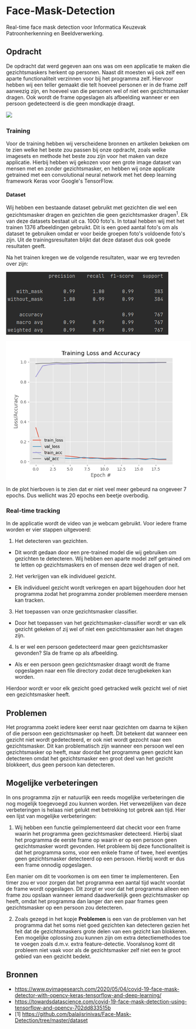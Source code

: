 # Face-Mask-Detection

Real-time face mask detection voor Informatica Keuzevak Patroonherkenning en Beeldverwerking.

## Opdracht

De opdracht dat werd gegeven aan ons was om een applicatie te maken die gezichtsmaskers herkent op personen. Naast dit moesten wij ook zelf een aparte functionaliteit verzinnen voor bij het programma zelf. Hiervoor hebben wij een teller gemaakt die telt hoeveel personen er in de frame zelf aanwezig zijn, en hoeveel van die personen wel of niet een gezichtsmasker dragen. Ook wordt de frame opgeslagen als afbeelding wanneer er een persoon gedetecteerd is die geen mondkapje draagt.

![](demo.gif)

### Training

Voor de training hebben wij verscheidene bronnen en artikelen bekeken om te zien welke het beste zou passen bij onze opdracht, zoals welke imagesets en methode het beste zou zijn voor het maken van deze applicatie. Hierbij hebben wij gekozen voor een grote image dataset van mensen met en zonder gezichtsmasker, en hebben wij onze applicate getrained met een convolutional neural network met het deep learning framework Keras voor Google's TensorFlow.

#### Dataset

Wij hebben een bestaande dataset gebruikt met gezichten die wel een gezichtsmasker dragen en gezichten die geen gezichtsmasker dragen<sup>1</sup>. Elk van deze datasets bestaat uit ca. 1000 foto's. In totaal hebben wij met het trainen 1376 afbeeldingen gebruikt. Dit is een goed aantal foto's om als dataset te gebruiken omdat er voor beide groepen foto's voldoende foto's zijn. Uit de trainingsresultaten blijkt dat deze dataset dus ook goede resultaten geeft.

Na het trainen kregen we de volgende resultaten, waar we erg tevreden over zijn:

![Overview](https://github.com/BastiaanJansen/Face-Mask-Detection/blob/main/overview.PNG)

![Plot](https://github.com/BastiaanJansen/Face-Mask-Detection/blob/main/plot.png)

In de plot hierboven is te zien dat er niet veel meer gebeurd na ongeveer 7 epochs. Dus wellicht was 20 epochs een beetje overbodig.

### Real-time tracking

In de applicatie wordt de video van je webcam gebruikt. Voor iedere frame worden er vier stappen uitgevoerd:

1. Het detecteren van gezichten.
 - Dit wordt gedaan door een pre-trained model die wij gebruiken om gezichten te detecteren. Wij hebben een aparte model zelf getrained om te letten op gezichtsmaskers en of mensen deze wel dragen of neit.
2. Het verkrijgen van elk individueel gezicht.
 - Elk individueel gezicht wordt verkregen en apart bijgehouden door het programma zodat het programma zonder problemen meerdere mensen kan tracken.
3. Het toepassen van onze gezichtsmasker classifier.
 - Door het toepassen van het gezichtsmasker-classifier wordt er van elk gezicht gekeken of zij wel of niet een gezichtsmasker aan het dragen zijn.
4. Is er wel een persoon gedetecteerd maar geen gezichtsmasker gevonden? Sla de frame op als afbeelding.
 - Als er een persoon geen gezichtsmasker draagt wordt de frame opgeslagen naar een file directory zodat deze terugbekeken kan worden.

Hierdoor wordt er voor elk gezicht goed getracked welk gezicht wel of niet een gezichtsmasker heeft.

## Problemen
Het programma zoekt iedere keer eerst naar gezichten om daarna te kijken of die persoon een gezichtsmasker op heeft. Dit betekent dat wanneer een gezicht niet wordt gedetecteerd, er ook niet wordt gezocht naar een gezichtsmasker. Dit kan problematisch zijn wanneer een persoon wel een gezichtsmasker op heeft, maar doordat het programma geen gezicht kan detecteren omdat het gezichtsmasker een groot deel van het gezicht blokkeert, dus geen persoon kan detecteren.

## Mogelijke verbeteringen

In ons programma zijn er natuurlijk een reeds mogelijke verbeteringen die nog mogelijk toegevoegd zou kunnen worden. Het verwezelijken van deze verbeteringen is helaas niet gelukt met betrekking tot gebrek aan tijd. Hier een lijst van mogelijke verbeteringen:

1) Wij hebben een functie geïmplementeerd dat checkt voor een frame waarin het programma geen gezichtsmasker detecteerd. Hierbij slaat het programma de eerste frame op waarin er op een persoon geen gezichtsmasker wordt gevonden. Het probleem bij deze functionaliteit is dat het programma soms, voor een enkele frame of twee, heel eventjes geen gezichtsmasker detecteerd op een persoon. Hierbij wordt er dus een frame onnodig opgeslagen.

Een manier om dit te voorkomen is om een timer te implementeren. Een timer zou er voor zorgen dat het programma een aantal tijd wacht voordat de frame wordt opgeslagen. Dit zorgt er voor dat het programma alleen een frame zou opslaan wanneer iemand daadwerkelijk geen gezichtsmasker op heeft, omdat het programma dan langer dan een paar frames geen gezichtsmasker op een persoon zou detecteren.

2) Zoals gezegd in het kopje <b>Problemen</b> is een van de problemen van het programma dat het soms niet goed gezichten kan detecteren gezien het feit dat de gezichtsmaskers grote delen van een gezicht kan blokkeren. Een mogelijke oplossing zou kunnen zijn om extra detectiemethodes toe te voegen zoals d.m.v. extra feature-detectie. Vooralsnog komt dit probleem niet vaak voor als de gezichtsmasker zelf niet een te groot gebied van een gezicht bedekt.

## Bronnen
- https://www.pyimagesearch.com/2020/05/04/covid-19-face-mask-detector-with-opencv-keras-tensorflow-and-deep-learning/
- https://towardsdatascience.com/covid-19-face-mask-detection-using-tensorflow-and-opencv-702dd833515b
- [1] https://github.com/balajisrinivas/Face-Mask-Detection/tree/master/dataset
